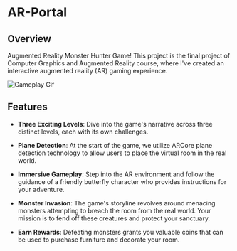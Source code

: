 # AR-Portal

## Overview

Augmented Reality Monster Hunter Game! This project is the final project of Computer Graphics and Augmented Reality course, where I've created an interactive augmented reality (AR) gaming experience.

![Gameplay Gif](/path/to/gameplay.gif)


## Features

- **Three Exciting Levels**: Dive into the game's narrative across three distinct levels, each with its own challenges.

- **Plane Detection**: At the start of the game, we utilize ARCore plane detection technology to allow users to place the virtual room in the real world.

- **Immersive Gameplay**: Step into the AR environment and follow the guidance of a friendly butterfly character who provides instructions for your adventure.

- **Monster Invasion**: The game's storyline revolves around menacing monsters attempting to breach the room from the real world. Your mission is to fend off these creatures and protect your sanctuary.

- **Earn Rewards**: Defeating monsters grants you valuable coins that can be used to purchase furniture and decorate your room.



